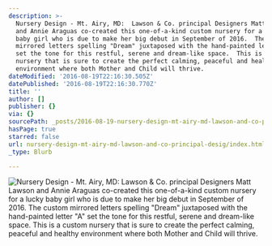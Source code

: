 ```yaml
---
description: >-
  Nursery Design - Mt. Airy, MD:  Lawson & Co. principal Designers Matt Lawson
  and Annie Araguas co-created this one-of-a-kind custom nursery for a lucky
  baby girl who is due to make her big debut in September of 2016.  The custom
  mirrored letters spelling "Dream" juxtaposed with the hand-painted letter "A"
  set the tone for this restful, serene and dream-like space.  This is a custom
  nursery that is sure to create the perfect calming, peaceful and healthy
  environment where both Mother and Child will thrive.
dateModified: '2016-08-19T22:16:30.505Z'
datePublished: '2016-08-19T22:16:30.770Z'
title: ''
author: []
publisher: {}
via: {}
sourcePath: _posts/2016-08-19-nursery-design-mt-airy-md-lawson-and-co-principal-desig.md
hasPage: true
starred: false
url: nursery-design-mt-airy-md-lawson-and-co-principal-desig/index.html
_type: Blurb

---
```

![Nursery Design - Mt. Airy, MD:  Lawson & Co. principal Designers Matt Lawson and Annie Araguas co-created this one-of-a-kind custom nursery for a lucky baby girl who is due to make her big debut in September of 2016.  The custom mirrored letters spelling "Dream" juxtaposed with the hand-painted letter "A" set the tone for this restful, serene and dream-like space.  This is a custom nursery that is sure to create the perfect calming, peaceful and healthy environment where both Mother and Child will thrive.](https://the-grid-user-content.s3-us-west-2.amazonaws.com/24bc3e77-140e-4926-b5e7-b981eac9521a.jpg)